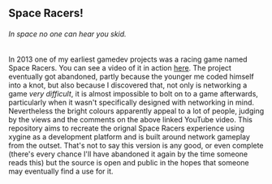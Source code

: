 Space Racers!
-------------

###### In space no one can hear you skid.

In 2013 one of my earliest gamedev projects was a racing game named Space Racers. You can see a video of it in action [here](https://www.youtube.com/watch?v=V5b1EPsE7x0). The project eventually got abandoned, partly because the younger me coded himself into a knot, but also because I discovered that, not only is networking a game *very difficult*, it is almost impossible to bolt on to a game afterwards, particularly when it wasn't specifically designed with networking in mind. Nevertheless the bright colours apparently appeal to a lot of people, judging by the views and the comments on the above linked YouTube video. This repository aims to recreate the orignal Space Racers experience using xygine as a development platform and is built around network gameplay from the outset. That's not to say this version is any good, or even complete (there's every chance I'll have abandoned it again by the time someone reads this) but the source is open and public in the hopes that someone may eventually find a use for it.